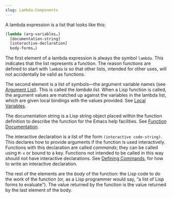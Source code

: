 ```yaml
---
slug: Lambda-Components
---
```


A lambda expression is a list that looks like this:

```lisp
(lambda (arg-variables…)
  [documentation-string]
  [interactive-declaration]
  body-forms…)
```

The first element of a lambda expression is always the symbol `lambda`. This indicates that the list represents a function. The reason functions are defined to start with `lambda` is so that other lists, intended for other uses, will not accidentally be valid as functions.

The second element is a list of symbols—the argument variable names (see [Argument List](/docs/elisp/Argument-List)). This is called the *lambda list*. When a Lisp function is called, the argument values are matched up against the variables in the lambda list, which are given local bindings with the values provided. See [Local Variables](/docs/elisp/Local-Variables).

The documentation string is a Lisp string object placed within the function definition to describe the function for the Emacs help facilities. See [Function Documentation](/docs/elisp/Function-Documentation).

The interactive declaration is a list of the form `(interactive code-string)`. This declares how to provide arguments if the function is used interactively. Functions with this declaration are called *commands*; they can be called using `M-x` or bound to a key. Functions not intended to be called in this way should not have interactive declarations. See [Defining Commands](/docs/elisp/Defining-Commands), for how to write an interactive declaration.

The rest of the elements are the *body* of the function: the Lisp code to do the work of the function (or, as a Lisp programmer would say, “a list of Lisp forms to evaluate"). The value returned by the function is the value returned by the last element of the body.
